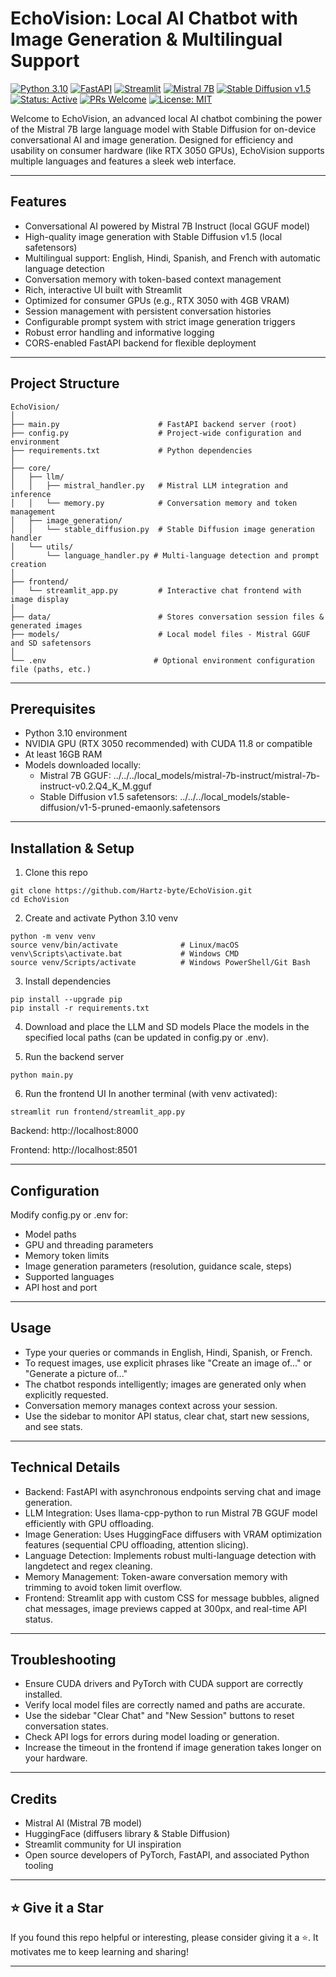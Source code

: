 # EchoVision: Local AI Chatbot with Image Generation & Multilingual Support

[![Python 3.10](https://img.shields.io/badge/python-3.10-blue.svg)](https://www.python.org/downloads/release/python-310/)
[![FastAPI](https://img.shields.io/badge/FastAPI-0.115.0-green.svg)](https://fastapi.tiangolo.com/)
[![Streamlit](https://img.shields.io/badge/Streamlit-1.38.0-darkred.svg)](https://streamlit.io/)
[![Mistral 7B](https://img.shields.io/badge/LLM-Mistral%207B%20Instruct-8000dd?logo=data:image/svg+xml;base64,PHN2ZyBmaWxsPSIjODAwMGRkIiB4bWxucz0iaHR0cDovL3d3dy53My5vcmcvMjAwMC9zdmciIHdpZHRoPSIxMCIgaGVpZ2h0PSIxMCI+PHJlY3Qgd2lkdGg9IjEwIiBoZWlnaHQ9IjEwIiByeD0iMyIgLz48dGV4dCB4PSI1IiB5PSI3IiBmb250LXNpemU9IjciIHRleHQtYW5jaG9yPSJtaWRkbGUiIGZpbGw9IndoaXRlIj5NTDwvdGV4dD48L3N2Zz4=)](https://mistral.ai/news/announcing-mistral-7b/)
[![Stable Diffusion v1.5](https://img.shields.io/badge/diffusion-Stable%20Diffusion%20v1.5-16B9FA?logo=data:image/svg+xml;base64,PHN2ZyBmaWxsPSIjMTZCOUZBIiB4bWxucz0iaHR0cDovL3d3dy53My5vcmcvMjAwMC9zdmciIHdpZHRoPSIxMCIgaGVpZ2h0PSIxMCI+PHJlY3Qgd2lkdGg9IjEwIiBoZWlnaHQ9IjEwIiByeD0iMyIvPjx0ZXh0IHg9IjUiIHk9IjciIGZvbnQtc2l6ZT0iNyIgdGV4dC1hbmNob3I9Im1pZGRsZSIgZmlsbD0id2hpdGUiPlNEPC90ZXh0Pjwvc3ZnPg==)](https://huggingface.co/runwayml/stable-diffusion-v1-5)
[![Status: Active](https://img.shields.io/badge/status-active-brightgreen.svg)]()
[![PRs Welcome](https://img.shields.io/badge/PRs-welcome-blue.svg?style=flat-square)](https://makeapullrequest.com)
[![License: MIT](https://img.shields.io/badge/license-MIT-blue.svg)](LICENSE)

Welcome to EchoVision, an advanced local AI chatbot combining the power of the Mistral 7B large language model with Stable Diffusion for on-device conversational AI and image generation. Designed for efficiency and usability on consumer hardware (like RTX 3050 GPUs), EchoVision supports multiple languages and features a sleek web interface.

---

## Features
- Conversational AI powered by Mistral 7B Instruct (local GGUF model)
- High-quality image generation with Stable Diffusion v1.5 (local safetensors)
- Multilingual support: English, Hindi, Spanish, and French with automatic language detection
- Conversation memory with token-based context management
- Rich, interactive UI built with Streamlit
- Optimized for consumer GPUs (e.g., RTX 3050 with 4GB VRAM)
- Session management with persistent conversation histories
- Configurable prompt system with strict image generation triggers
- Robust error handling and informative logging
- CORS-enabled FastAPI backend for flexible deployment

---

## Project Structure
```
EchoVision/
│
├── main.py                      # FastAPI backend server (root)
├── config.py                    # Project-wide configuration and environment
├── requirements.txt             # Python dependencies
│
├── core/
│   ├── llm/
│   │   ├── mistral_handler.py   # Mistral LLM integration and inference
│   │   └── memory.py            # Conversation memory and token management
│   ├── image_generation/
│   │   └── stable_diffusion.py  # Stable Diffusion image generation handler
│   └── utils/
│       └── language_handler.py # Multi-language detection and prompt creation
│
├── frontend/
│   └── streamlit_app.py         # Interactive chat frontend with image display
│
├── data/                        # Stores conversation session files & generated images
├── models/                      # Local model files - Mistral GGUF and SD safetensors
│
└── .env                        # Optional environment configuration file (paths, etc.)
```

---

## Prerequisites
- Python 3.10 environment
- NVIDIA GPU (RTX 3050 recommended) with CUDA 11.8 or compatible
- At least 16GB RAM
- Models downloaded locally:
  - Mistral 7B GGUF: ../../../local_models/mistral-7b-instruct/mistral-7b-instruct-v0.2.Q4_K_M.gguf
  - Stable Diffusion v1.5 safetensors: ../../../local_models/stable-diffusion/v1-5-pruned-emaonly.safetensors

---

## Installation & Setup
1. Clone this repo
```
git clone https://github.com/Hartz-byte/EchoVision.git
cd EchoVision
```

2. Create and activate Python 3.10 venv
```
python -m venv venv
source venv/bin/activate              # Linux/macOS
venv\Scripts\activate.bat             # Windows CMD
source venv/Scripts/activate          # Windows PowerShell/Git Bash
```

3. Install dependencies
```
pip install --upgrade pip
pip install -r requirements.txt
```

4. Download and place the LLM and SD models
Place the models in the specified local paths (can be updated in config.py or .env).

5. Run the backend server
```
python main.py
```

6. Run the frontend UI
In another terminal (with venv activated):
```
streamlit run frontend/streamlit_app.py
```
Backend: http://localhost:8000

Frontend: http://localhost:8501

---

## Configuration
Modify config.py or .env for:
- Model paths
- GPU and threading parameters
- Memory token limits
- Image generation parameters (resolution, guidance scale, steps)
- Supported languages
- API host and port

---

## Usage
- Type your queries or commands in English, Hindi, Spanish, or French.
- To request images, use explicit phrases like "Create an image of..." or "Generate a picture of..."
- The chatbot responds intelligently; images are generated only when explicitly requested.
- Conversation memory manages context across your session.
- Use the sidebar to monitor API status, clear chat, start new sessions, and see stats.

---

## Technical Details
- Backend: FastAPI with asynchronous endpoints serving chat and image generation.
- LLM Integration: Uses llama-cpp-python to run Mistral 7B GGUF model efficiently with GPU offloading.
- Image Generation: Uses HuggingFace diffusers with VRAM optimization features (sequential CPU offloading, attention slicing).
- Language Detection: Implements robust multi-language detection with langdetect and regex cleaning.
- Memory Management: Token-aware conversation memory with trimming to avoid token limit overflow.
- Frontend: Streamlit app with custom CSS for message bubbles, aligned chat messages, image previews capped at 300px, and real-time API status.

---

## Troubleshooting
- Ensure CUDA drivers and PyTorch with CUDA support are correctly installed.
- Verify local model files are correctly named and paths are accurate.
- Use the sidebar "Clear Chat" and "New Session" buttons to reset conversation states.
- Check API logs for errors during model loading or generation.
- Increase the timeout in the frontend if image generation takes longer on your hardware.

---

## Credits
- Mistral AI (Mistral 7B model)
- HuggingFace (diffusers library & Stable Diffusion)
- Streamlit community for UI inspiration
- Open source developers of PyTorch, FastAPI, and associated Python tooling

---

## ⭐️ Give it a Star
If you found this repo helpful or interesting, please consider giving it a ⭐️. It motivates me to keep learning and sharing!

---

